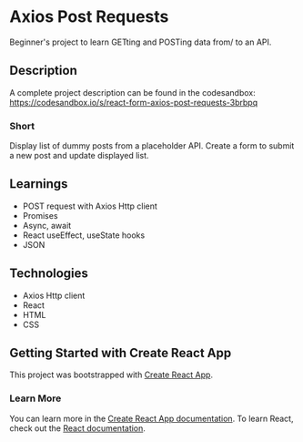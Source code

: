 # Axios Post Requests

Beginner's project to learn GETting and POSTing data from/ to an API.

## Description
A complete project description can be found in the codesandbox: https://codesandbox.io/s/react-form-axios-post-requests-3brbpq

### Short
Display list of dummy posts from a placeholder API. 
Create a form to submit a new post and update displayed list.

## Learnings
- POST request with Axios Http client
- Promises
- Async, await
- React useEffect, useState hooks
- JSON

## Technologies
- Axios Http client
- React
- HTML
- CSS

## Getting Started with Create React App
This project was bootstrapped with [Create React App](https://github.com/facebook/create-react-app).

### Learn More
You can learn more in the [Create React App documentation](https://facebook.github.io/create-react-app/docs/getting-started).
To learn React, check out the [React documentation](https://reactjs.org/).
